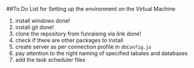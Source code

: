 ##To Do List for Setting up the environment on the Virtual Machine
1. install windows								done!
2. install git 									done!
3. clone the repository from funraising via link				done!
4. check if there are other packages to install 
7. create server as per connection profile in `dbConfig.js`
8. pay attention to the right naming of specified tabales and databases
9. add the task scheduler files 
